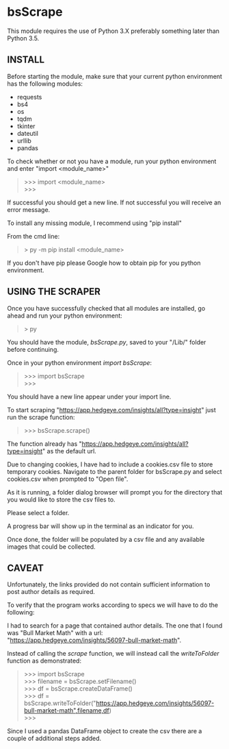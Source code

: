# bsScrape

This module requires the use of Python 3.X preferably something later than Python 3.5.

## INSTALL
Before starting the module, make sure that your current python environment has the following modules:
* requests
* bs4
* os
* tqdm
* tkinter
* dateutil
* urllib
* pandas

To check whether or not you have a module, run your python environment and enter "import <module_name>"

> \>\>\> import <module_name>  
> \>\>\>

If successful you should get a new line. 
If not successful you will receive an error message.

To install any missing module, I recommend using "pip install"

From the cmd line:

> \> py -m pip install <module_name>

If you don't have pip please Google how to obtain pip for you python environment.

## USING THE SCRAPER
Once you have successfully checked that all modules are installed, go ahead and run your python environment:

> \> py

You should have the module, *bsScrape.py*, saved to your "<python environment>/Lib/" folder before continuing. 

Once in your python environment *import bsScrape*:

> \>\>\> import bsScrape  
> \>\>\>

You should have a new line appear under your import line.

To start scraping "https://app.hedgeye.com/insights/all?type=insight" just run the scrape function:

> \>\>\> bsScrape.scrape()

The function already has "https://app.hedgeye.com/insights/all?type=insight" as the default url.

Due to changing cookies, I have had to include a cookies.csv file to store temporary cookies. Navigate to the parent folder for bsScrape.py and select cookies.csv when prompted to "Open file".

As it is running, a folder dialog browser will prompt you for the directory that you would like to store the csv files to.

Please select a folder.

A progress bar will show up in the terminal as an indicator for you.

Once done, the folder will be populated by a csv file and any available images that could be collected.

## CAVEAT
Unfortunately, the links provided do not contain sufficient information to post author details as required.

To verify that the program works according to specs we will have to do the following:

I had to search for a page that contained author details. The one that I found was "Bull Market Math" with a url: "https://app.hedgeye.com/insights/56097-bull-market-math".

Instead of calling the *scrape* function, we will instead call the *writeToFolder* function as demonstrated:

> \>\>\> import bsScrape  
> \>\>\> filename = bsScrape.setFilename()  
> \>\>\> df = bsScrape.createDataFrame()  
> \>\>\> df = bsScrape.writeToFolder("https://app.hedgeye.com/insights/56097-bull-market-math",filename,df)  
> \>\>\>

Since I used a pandas DataFrame object to create the csv there are a couple of additional steps added.

